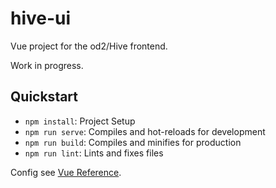 # hive-ui

Vue project for the od2/Hive frontend.

Work in progress.

## Quickstart

- `npm install`: Project Setup
- `npm run serve`: Compiles and hot-reloads for development
- `npm run build`: Compiles and minifies for production
- `npm run lint`: Lints and fixes files

Config see [Vue Reference](https://cli.vuejs.org/config/).
